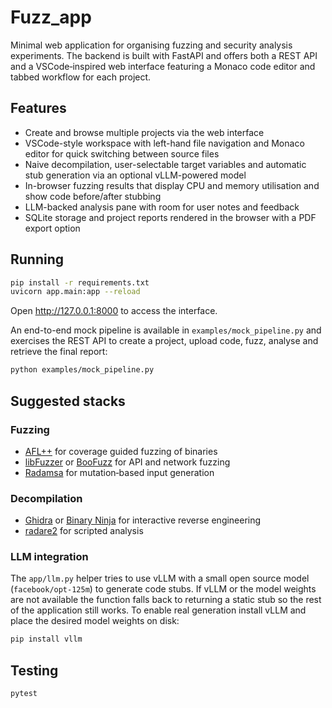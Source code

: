 # Fuzz_app

Minimal web application for organising fuzzing and security analysis
experiments.  The backend is built with FastAPI and offers both a REST
API and a VSCode‑inspired web interface featuring a Monaco code editor
and tabbed workflow for each project.

## Features

- Create and browse multiple projects via the web interface
- VSCode-style workspace with left-hand file navigation and Monaco editor
  for quick switching between source files
- Naive decompilation, user-selectable target variables and automatic
  stub generation via an optional vLLM-powered model
- In-browser fuzzing results that display CPU and memory utilisation and
  show code before/after stubbing
- LLM-backed analysis pane with room for user notes and feedback
- SQLite storage and project reports rendered in the browser with a PDF
  export option


## Running

```bash
pip install -r requirements.txt
uvicorn app.main:app --reload
```

Open <http://127.0.0.1:8000> to access the interface.

An end-to-end mock pipeline is available in `examples/mock_pipeline.py`
and exercises the REST API to create a project, upload code, fuzz,
analyse and retrieve the final report:

```bash
python examples/mock_pipeline.py
```

## Suggested stacks

### Fuzzing
- [AFL++](https://github.com/AFLplusplus/AFLplusplus) for coverage guided
  fuzzing of binaries
- [libFuzzer](https://llvm.org/docs/LibFuzzer.html) or
  [BooFuzz](https://github.com/jtpereyda/boofuzz) for API and network fuzzing
- [Radamsa](https://gitlab.com/akihe/radamsa) for mutation‑based input
  generation

### Decompilation
- [Ghidra](https://ghidra-sre.org/) or
  [Binary Ninja](https://binary.ninja/) for interactive reverse
  engineering
- [radare2](https://rada.re/) for scripted analysis

### LLM integration
The `app/llm.py` helper tries to use vLLM with a small open source
model (`facebook/opt-125m`) to generate code stubs.  If vLLM or the
model weights are not available the function falls back to returning a
static stub so the rest of the application still works.  To enable real
generation install vLLM and place the desired model weights on disk:

```bash
pip install vllm
```

## Testing

```bash
pytest
```
